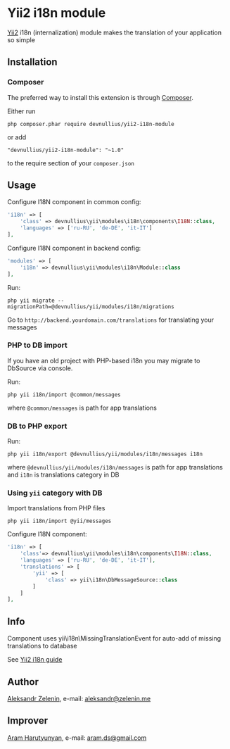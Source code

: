 # Yii2 i18n module

[Yii2](http://www.yiiframework.com) i18n (internalization) module makes the translation of your application so simple

## Installation

### Composer

The preferred way to install this extension is through [Composer](http://getcomposer.org/).

Either run

```
php composer.phar require devnullius/yii2-i18n-module
```

or add

```
"devnullius/yii2-i18n-module": "~1.0"
```

to the require section of your ```composer.json```

## Usage

Configure I18N component in common config:

```php
'i18n' => [
	'class' => devnullius\yii\modules\i18n\components\I18N::class,
	'languages' => ['ru-RU', 'de-DE', 'it-IT']
],
```

Configure I18N component in backend config:

```php
'modules' => [
	'i18n' => devnullius\yii\modules\i18n\Module::class
],
```

Run:

```
php yii migrate --migrationPath=@devnullius/yii/modules/i18n/migrations
```

Go to ```http://backend.yourdomain.com/translations``` for translating your messages

### PHP to DB import

If you have an old project with PHP-based i18n you may migrate to DbSource via console.

Run:

```
php yii i18n/import @common/messages
```

where ```@common/messages``` is path for app translations

### DB to PHP export

Run:

```
php yii i18n/export @devnullius/yii/modules/i18n/messages i18n
```

where ```@devnullius/yii/modules/i18n/messages``` is path for app translations and ```i18n``` is translations category in DB

### Using ```yii``` category with DB

Import translations from PHP files

```
php yii i18n/import @yii/messages
```

Configure I18N component:

```php
'i18n' => [
    'class'=> devnullius\yii\modules\i18n\components\I18N::class,
    'languages' => ['ru-RU', 'de-DE', 'it-IT'],
    'translations' => [
        'yii' => [
            'class' => yii\i18n\DbMessageSource::class
        ]
    ]
],
```

## Info

Component uses yii\i18n\MissingTranslationEvent for auto-add of missing translations to database

See [Yii2 i18n guide](https://github.com/yiisoft/yii2/blob/master/docs/guide/tutorial-i18n.md)

## Author

[Aleksandr Zelenin](https://github.com/zelenin/), e-mail: [aleksandr@zelenin.me](mailto:aleksandr@zelenin.me)

## Improver

[Aram Harutyunyan](https://github.com/aramds/), e-mail: [aram.ds@gmail.com](mailto:aram.ds@gmail.com)
